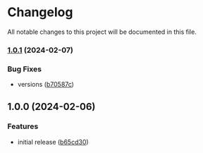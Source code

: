 # Changelog

All notable changes to this project will be documented in this file.

### [1.0.1](https://github.com/finisterra-io/terraform-aws-apigateway/compare/v1.0.0...v1.0.1) (2024-02-07)


### Bug Fixes

* versions ([b70587c](https://github.com/finisterra-io/terraform-aws-apigateway/commit/b70587c3fd86fb4df23803d5624a82cd5ebca3fc))

## 1.0.0 (2024-02-06)


### Features

* initial release ([b65cd30](https://github.com/finisterra-io/terraform-aws-apigateway/commit/b65cd30b20ae7a961371e603bc3195e0a95b0c04))
